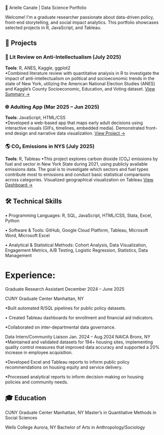 🧠 Arielle Canate | Data Science Portfolio

Welcome! I'm a graduate researcher passionate about data-driven policy, front-end storytelling, and social impact analytics. This portfolio showcases selected projects in R, JavaScript, and Tableau.


## 📂 Projects

### 📘 Lit Review on Anti-Intellectualism (July 2025) 
**Tools**: R, ANES, Kaggle, ggplot2  
•Combined literature review with quantitative analysis in R to investigate the impact of anti-intellectualism on political and socioeconomic trends in the state of New York, utilizing the American National Election Studies (ANES) and Kaggle’s County Socioeconomic, Education, and Voting dataset. 
[View Summary →](https://github.com/acanate26/Literature-Review-of-Anti-Intellectualism-)


### 🌐 Adulting App (Mar 2025 – Jun 2025)                                                                                                   
**Tools**: JavaScript, HTML/CSS  
•Developed a web-based app that maps early adult decisions using interactive visuals (GIFs, timelines, embedded media). Demonstrated front-end design and narrative data visualization.
[View Project →](https://github.com/acanate26/Adulting-Is-Hard)

### 🌎 CO₂ Emissions in NYS (July 2025)                                                                                                         
**Tools**: R, Tableau 
•This project explores carbon dioxide (CO₂) emissions by fuel and sector in New York State during 2021, using publicly available emissions data. The goal is to investigate which sectors and fuel types contribute most to emissions and conduct basic statistical comparisons across categories. Visualized geographical visualization on Tableau [View Dashboard →](https://public.tableau.com/app/profile/arielle.canate/viz/CO2Emissions_17502956933870/Dashboard1)

## 🛠️ Technical Skills
•	Programming Languages: R, SQL, JavaScript, HTML/CSS, Stata, Excel, Python

•	Software & Tools: GitHub, Google Cloud Platform, Tableau, Microsoft Word, Microsoft Excel

•	Analytical & Statistical Methods: Cohort Analysis, Data Visualization, Engagement Metrics, A/B Testing, Logistic Regression, Statistics, Data Management 

# Experience:
Graduate Research Assistant	                                                                                                   December 2024 – June 2025

CUNY Graduate Center	                                                                                                                Manhattan, NY
   
•Built automated R/SQL pipelines for public policy datasets.

• Created Tableau dashboards for enrollment and financial aid indicators.  

•Collaborated on inter-departmental data governance.

Data Intern/Community Liaison                                                                                                              Jan. 2024 – Aug.2024
NAICA                                                                                                                                         Bronx, NY                                
•Maintained and validated datasets for 194+ housing sites, implementing quality control measures that improved data accuracy and supported a 20% increase in employee acquisition.

•Developed Excel and Tableau reports to inform public policy recommendations on housing equity and service delivery. 

•Processed analytical reports to inform decision-making on housing policies and community needs.

## 🎓 Education
CUNY Graduate Center			                                                                                                            Manhattan, NY
Master’s in Quantitative Methods in Social Sciences			                                                                                

Wells College			                                                                                                                      Aurora, NY
Bachelor of Arts in Anthropology/Sociology                                                                                                              
		                                               



